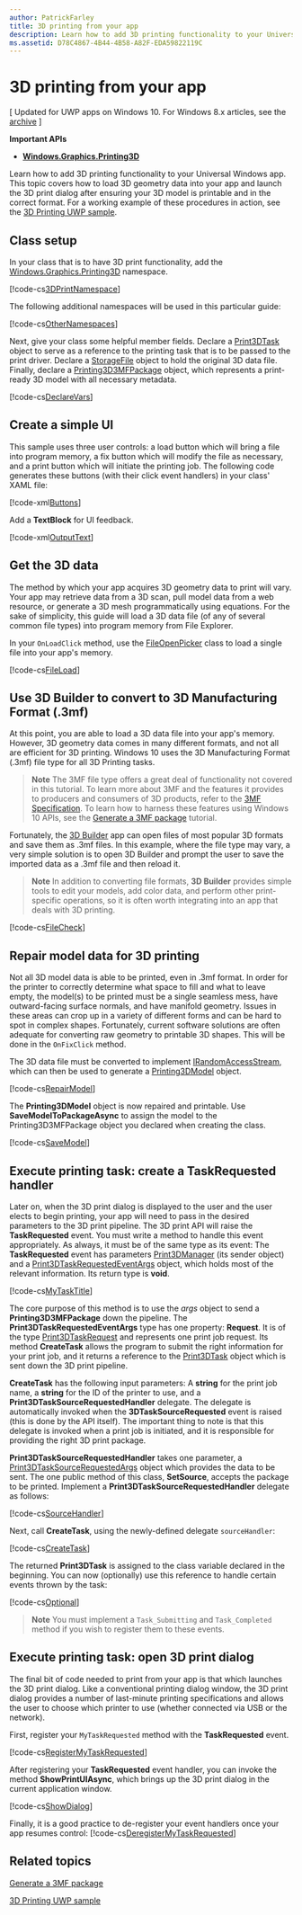 ```yaml
---
author: PatrickFarley
title: 3D printing from your app
description: Learn how to add 3D printing functionality to your Universal Windows app. This topic covers how to launch the 3D print dialog after ensuring your 3D model is printable and in the correct format.
ms.assetid: D78C4867-4B44-4B58-A82F-EDA59822119C
---
```


# 3D printing from your app


\[ Updated for UWP apps on Windows 10. For Windows 8.x articles, see the [archive](http://go.microsoft.com/fwlink/p/?linkid=619132) \]


**Important APIs**

-   [**Windows.Graphics.Printing3D**](https://msdn.microsoft.com/library/windows/apps/dn998169)

Learn how to add 3D printing functionality to your Universal Windows app. This topic covers how to load 3D geometry data into your app and launch the 3D print dialog after ensuring your 3D model is printable and in the correct format. For a working example of these procedures in action, see the [3D Printing UWP sample](https://github.com/Microsoft/Windows-universal-samples/tree/master/Samples/3DPrinting).

## Class setup


In your class that is to have 3D print functionality, add the [Windows.Graphics.Printing3D](https://msdn.microsoft.com/library/windows/apps/dn998169) namespace.

[!code-cs[3DPrintNamespace](./code/3dprinthowto/cs/MainPage.xaml.cs#Snippet3DPrintNamespace)]

The following additional namespaces will be used in this particular guide:

[!code-cs[OtherNamespaces](./code/3dprinthowto/cs/MainPage.xaml.cs#SnippetOtherNamespaces)]

Next, give your class some helpful member fields. Declare a [Print3DTask](https://msdn.microsoft.com/library/windows/apps/dn998044) object to serve as a reference to the printing task that is to be passed to the print driver. Declare a [StorageFile](https://msdn.microsoft.com/library/windows/apps/br227171) object to hold the original 3D data file. Finally, declare a [Printing3D3MFPackage](https://msdn.microsoft.com/library/windows/apps/dn998063) object, which represents a print-ready 3D model with all necessary metadata.

[!code-cs[DeclareVars](./code/3dprinthowto/cs/MainPage.xaml.cs#SnippetDeclareVars)]

## Create a simple UI


This sample uses three user controls: a load button which will bring a file into program memory, a fix button which will modify the file as necessary, and a print button which will initiate the printing job. The following code generates these buttons (with their click event handlers) in your class' XAML file:

[!code-xml[Buttons](./code/3dprinthowto/cs/MainPage.xaml#SnippetButtons)]

Add a **TextBlock** for UI feedback.

[!code-xml[OutputText](./code/3dprinthowto/cs/MainPage.xaml#SnippetOutputText)]

## Get the 3D data


The method by which your app acquires 3D geometry data to print will vary. Your app may retrieve data from a 3D scan, pull model data from a web resource, or generate a 3D mesh programmatically using equations. For the sake of simplicity, this guide will load a 3D data file (of any of several common file types) into program memory from File Explorer.

In your `OnLoadClick` method, use the [FileOpenPicker](https://msdn.microsoft.com/library/windows/apps/br207847) class to load a single file into your app's memory.

[!code-cs[FileLoad](./code/3dprinthowto/cs/MainPage.xaml.cs#SnippetFileLoad)]

## Use 3D Builder to convert to 3D Manufacturing Format (.3mf)

At this point, you are able to load a 3D data file into your app's memory. However, 3D geometry data comes in many different formats, and not all are efficient for 3D printing. Windows 10 uses the 3D Manufacturing Format (.3mf) file type for all 3D Printing tasks.

> **Note**  The 3MF file type offers a great deal of functionality not covered in this tutorial. To learn more about 3MF and the features it provides to producers and consumers of 3D products, refer to the [3MF Specification](http://3mf.io/what-is-3mf/3mf-specification/). To learn how to harness these features using Windows 10 APIs, see the [Generate a 3MF package](https://msdn.microsoft.com/windows/uwp/devices-sensors/generate-3mf) tutorial.

Fortunately, the [3D Builder](https://www.microsoft.com/store/apps/3d-builder/9wzdncrfj3t6) app can open files of most popular 3D formats and save them as .3mf files. In this example, where the file type may vary, a very simple solution is to open 3D Builder and prompt the user to save the imported data as a .3mf file and then reload it.

> **Note**  In addition to converting file formats, **3D Builder** provides simple tools to edit your models, add color data, and perform other print-specific operations, so it is often worth integrating into an app that deals with 3D printing.

[!code-cs[FileCheck](./code/3dprinthowto/cs/MainPage.xaml.cs#SnippetFileCheck)]

## Repair model data for 3D printing

Not all 3D model data is able to be printed, even in .3mf format. In order for the printer to correctly determine what space to fill and what to leave empty, the model(s) to be printed must be a single seamless mess, have outward-facing surface normals, and have manifold geometry. Issues in these areas can crop up in a variety of different forms and can be hard to spot in complex shapes. Fortunately, current software solutions are often adequate for converting raw geometry to printable 3D shapes. This will be done in the `OnFixClick` method.

The 3D data file must be converted to implement [IRandomAccessStream](https://msdn.microsoft.com/library/windows/apps/br241731), which can then be used to generate a [Printing3DModel](https://msdn.microsoft.com/library/windows/apps/mt203679) object.

[!code-cs[RepairModel](./code/3dprinthowto/cs/MainPage.xaml.cs#SnippetRepairModel)]

The **Printing3DModel** object is now repaired and printable. Use **SaveModelToPackageAsync** to assign the model to the Printing3D3MFPackage object you declared when creating the class.

[!code-cs[SaveModel](./code/3dprinthowto/cs/MainPage.xaml.cs#SnippetSaveModel)]

## Execute printing task: create a TaskRequested handler


Later on, when the 3D print dialog is displayed to the user and the user elects to begin printing, your app will need to pass in the desired parameters to the 3D print pipeline. The 3D print API will raise the **TaskRequested** event. You must write a method to handle this event appropriately. As always, it must be of the same type as its event: The **TaskRequested** event has parameters [Print3DManager](https://msdn.microsoft.com/library/windows/apps/dn998029) (its sender object) and a [Print3DTaskRequestedEventArgs](https://msdn.microsoft.com/library/windows/apps/dn998051) object, which holds most of the relevant information. Its return type is **void**.

[!code-cs[MyTaskTitle](./code/3dprinthowto/cs/MainPage.xaml.cs#SnippetMyTaskTitle)]

The core purpose of this method is to use the *args* object to send a **Printing3D3MFPackage** down the pipeline. The **Print3DTaskRequestedEventArgs** type has one property: **Request**. It is of the type [Print3DTaskRequest](https://msdn.microsoft.com/library/windows/apps/dn998050) and represents one print job request. Its method **CreateTask** allows the program to submit the right information for your print job, and it returns a reference to the [Print3DTask](https://msdn.microsoft.com/library/windows/apps/dn998044) object which is sent down the 3D print pipeline.

**CreateTask** has the following input parameters: A **string** for the print job name, a **string** for the ID of the printer to use, and a **Print3DTaskSourceRequestedHandler** delegate. The delegate is automatically invoked when the **3DTaskSourceRequested** event is raised (this is done by the API itself). The important thing to note is that this delegate is invoked when a print job is initiated, and it is responsible for providing the right 3D print package.

**Print3DTaskSourceRequestedHandler** takes one parameter, a [Print3DTaskSourceRequestedArgs](https://msdn.microsoft.com/library/windows/apps/dn998056) object which provides the data to be sent. The one public method of this class, **SetSource**, accepts the package to be printed. Implement a **Print3DTaskSourceRequestedHandler** delegate as follows:

[!code-cs[SourceHandler](./code/3dprinthowto/cs/MainPage.xaml.cs#SnippetSourceHandler)]

Next, call **CreateTask**, using the newly-defined delegate `sourceHandler`:

[!code-cs[CreateTask](./code/3dprinthowto/cs/MainPage.xaml.cs#SnippetCreateTask)]

The returned **Print3DTask** is assigned to the class variable declared in the beginning. You can now (optionally) use this reference to handle certain events thrown by the task:

[!code-cs[Optional](./code/3dprinthowto/cs/MainPage.xaml.cs#SnippetOptional)]

> **Note**  You must implement a `Task_Submitting` and `Task_Completed` method if you wish to register them to these events.

## Execute printing task: open 3D print dialog


The final bit of code needed to print from your app is that which launches the 3D print dialog. Like a conventional printing dialog window, the 3D print dialog provides a number of last-minute printing specifications and allows the user to choose which printer to use (whether connected via USB or the network).

First, register your `MyTaskRequested` method with the **TaskRequested** event.

[!code-cs[RegisterMyTaskRequested](./code/3dprinthowto/cs/MainPage.xaml.cs#SnippetRegisterMyTaskRequested)]

After registering your **TaskRequested** event handler, you can invoke the method **ShowPrintUIAsync**, which brings up the 3D print dialog in the current application window.

[!code-cs[ShowDialog](./code/3dprinthowto/cs/MainPage.xaml.cs#SnippetShowDialog)]

Finally, it is a good practice to de-register your event handlers once your app resumes control: [!code-cs[DeregisterMyTaskRequested](./code/3dprinthowto/cs/MainPage.xaml.cs#SnippetDeregisterMyTaskRequested)]

## Related topics

[Generate a 3MF package](https://msdn.microsoft.com/windows/uwp/devices-sensors/generate-3mf)

[3D Printing UWP sample](https://github.com/Microsoft/Windows-universal-samples/tree/master/Samples/3DPrinting)
 

 






<!--HONumber=Jun16_HO2-->


